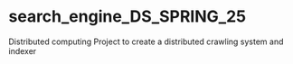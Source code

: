 # search_engine_DS_SPRING_25
Distributed computing Project to create a distributed crawling system and indexer
